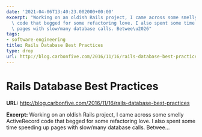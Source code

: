 ```yaml
---
date: '2021-04-06T13:40:23.002000+00:00'
excerpt: "Working on an oldish Rails project, I came across some smelly ActiveRecord\
  \ code that begged for some refactoring love. I also spent some time speeding up\
  \ pages with slow/many database calls. Betwee\u2026"
tags:
- software-engineering
title: Rails Database Best Practices
type: drop
url: http://blog.carbonfive.com/2016/11/16/rails-database-best-practices
---
```


# Rails Database Best Practices

**URL:** http://blog.carbonfive.com/2016/11/16/rails-database-best-practices

**Excerpt:** Working on an oldish Rails project, I came across some smelly ActiveRecord code that begged for some refactoring love. I also spent some time speeding up pages with slow/many database calls. Betwee…
